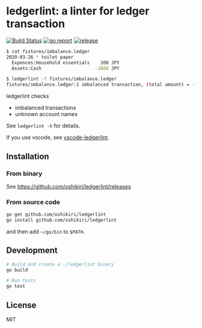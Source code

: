 ledgerlint: a linter for ledger transaction
=====

[![Build Status](https://github.com/oshikiri/ledgerlint/workflows/Go/badge.svg)](https://github.com/oshikiri/ledgerlint/actions?query=workflow%3AGo) [![go report](https://goreportcard.com/badge/github.com/oshikiri/ledgerlint)](https://goreportcard.com/report/github.com/oshikiri/ledgerlint) [![release](https://img.shields.io/github/v/release/oshikiri/ledgerlint.svg)](https://github.com/oshikiri/ledgerlint/releases/latest)

```sh
$ cat fixtures/imbalance.ledger
2020-03-26 * toilet paper
  Expences:Household essentials    200 JPY
  Assets:Cash                    -2000 JPY

$ ledgerlint -f fixtures/imbalance.ledger
fixtures/imbalance.ledger:1 imbalanced transaction, (total amount) = -1800 JPY
```

ledgerlint checks

- imbalanced transactions
- unknown account names

See `ledgerlint -h` for details.

If you use vscode, see [vscode-ledgerlint].

[vscode-ledgerlint]: https://github.com/oshikiri/vscode-ledgerlint

## Installation
### From binary

See <https://github.com/oshikiri/ledgerlint/releases>

### From source code

```sh
go get github.com/oshikiri/ledgerlint
go install github.com/oshikiri/ledgerlint
```

and then add `~/go/bin` to `$PATH`.

## Development
```sh
# Build and create a ./ledgerlint binary
go build

# Run tests
go test
```

## License

MIT
